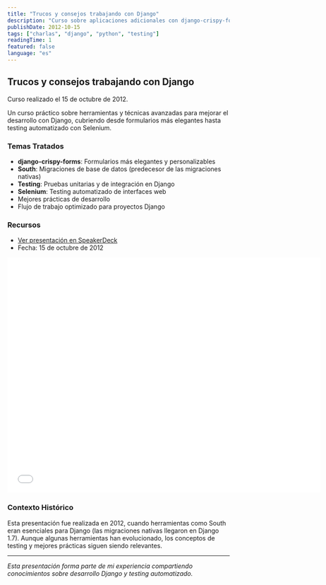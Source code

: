 ```yaml
---
title: "Trucos y consejos trabajando con Django"
description: "Curso sobre aplicaciones adicionales con django-crispy-forms, south, pruebas y selenium para mejorar el desarrollo con Django."
publishDate: 2012-10-15
tags: ["charlas", "django", "python", "testing"]
readingTime: 1
featured: false
language: "es"
---
```


## Trucos y consejos trabajando con Django

Curso realizado el 15 de octubre de 2012.

Un curso práctico sobre herramientas y técnicas avanzadas para mejorar el desarrollo con Django, cubriendo desde formularios más elegantes hasta testing automatizado con Selenium.

### Temas Tratados

- **django-crispy-forms**: Formularios más elegantes y personalizables
- **South**: Migraciones de base de datos (predecesor de las migraciones nativas)
- **Testing**: Pruebas unitarias y de integración en Django
- **Selenium**: Testing automatizado de interfaces web
- Mejores prácticas de desarrollo
- Flujo de trabajo optimizado para proyectos Django

### Recursos

- [Ver presentación en SpeakerDeck](https://speakerdeck.com/chernando/django-tricks-2)
- Fecha: 15 de octubre de 2012

<iframe id="talk_frame_23905" class="speakerdeck-iframe" src="//speakerdeck.com/player/75eaf43011900130a40122000a8f8767" width="710" height="532" style="aspect-ratio:710/532; border:0; padding:0; margin:0; background:transparent;" frameborder="0" allowtransparency="true" allowfullscreen="allowfullscreen"></iframe>

### Contexto Histórico

Esta presentación fue realizada en 2012, cuando herramientas como South eran esenciales para Django (las migraciones nativas llegaron en Django 1.7). Aunque algunas herramientas han evolucionado, los conceptos de testing y mejores prácticas siguen siendo relevantes.

---

*Esta presentación forma parte de mi experiencia compartiendo conocimientos sobre desarrollo Django y testing automatizado.*